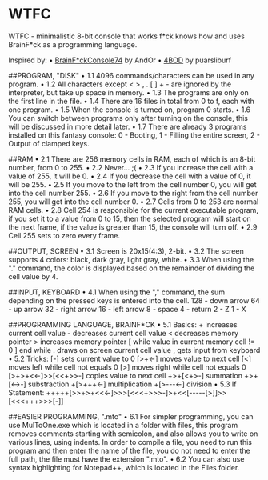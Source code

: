 # WTFC
WTFC - minimalistic 8-bit console that works f\*ck knows how and uses BrainF\*ck as a programming language.

Inspired by:
 • [BrainF*ckConsole74](https://brainfuckconsole74.ch/) by AndOr
 • [4BOD](https://puarsliburf.itch.io/4bod-fantaly-console) by puarsliburf


##PROGRAM, "DISK"
 • 1.1 4096 commands/characters can be used in any program.
 • 1.2 All characters except < > , . [ ] + - are ignored by
         the interpreter, but take up space in memory.
 • 1.3 The programs are only on the first line in the file.
 • 1.4 There are 16 files in total from 0 to f, each with one program.
 • 1.5 When the console is turned on, program 0 starts.
 • 1.6 You can switch between programs only after turning on
         the console, this will be discussed in more detail later.
 • 1.7 There are already 3 programs installed on this fantasy console:
         0 - Booting, 1 - Filling the entire screen, 2 - Output
         of clamped keys.


##RAM
 • 2.1 There are 256 memory cells in RAM, each of which is an
         8-bit number, from 0 to 255.
 • 2.2 Never... ;(
 • 2.3 If you increase the cell with a value of 255, it will be 0.
 • 2.4 If you decrease the cell with a value of 0, it will be 255.
 • 2.5 If you move to the left from the cell number 0, you will
         get into the cell number 255.
 • 2.6 If you move to the right from the cell number 255, you will
         get into the cell number 0.
 • 2.7 Cells from 0 to 253 are normal RAM cells.
 • 2.8 Cell 254 is responsible for the current executable program,
         if you set it to a value from 0 to 15, then the selected
         program will start on the next frame, if the value is
         greater than 15, the console will turn off.
 • 2.9 Cell 255 sets to zero every frame.
 
 
##OUTPUT, SCREEN
 • 3.1 Screen is 20x15(4:3), 2-bit.
 • 3.2 The screen supports 4 colors: black, dark gray, light gray, white.
 • 3.3 When using the "." command, the color is displayed based
         on the remainder of dividing the cell value by 4.
 

##INPUT, KEYBOARD
 • 4.1 When using the "," command, the sum depending on the pressed keys
         is entered into the cell.
       128 - down arrow
       64 - up arrow
       32 - right arrow
       16 - left arrow
       8 - space
       4 - return
       2 - Z
       1 - X


##PROGRAMMING LANGUAGE, BRAINF*CK
 • 5.1 Basics:
    +   increases current cell value
    -   decreases current cell value
    <   decreases memory pointer
    >   increases memory pointer
    [   while value in current memory cell != 0
    ]   end while
    .   draws on screen current cell value
    ,   gets input from keyboard
 • 5.2 Tricks:
    [-]                 sets current value to 0
    [>+<-]              moves value to next cell
    [<]                 moves left while cell not equals 0
    [>]                 moves right while cell not equals 0
    [>+>+<<-]>>[<<+>>-] copies value to next cell
    +>+[<+>-]           summation
    +>+[<->-]           substraction
    +[>+++<-]           multiplication
    +[>---<-]           division
 • 5.3 If Statement:
    +++++[>>+>+<<<-]>>>[<<<+>>>-]>+<<[-----[>]]>>[<<<+++>>>[-]]


##EASIER PROGRAMMING, ".mto"
 • 6.1 For simpler programming, you can use MulToOne.exe which
         is located in a folder with files, this program removes
         comments starting with semicolon, and also allows you
         to write on various lines, using indents. In order to
         compile a file, you need to run this program and then
         enter the name of the file, you do not need to enter
         the full path, the file must have the extension
        ".mto".
 • 6.2 You can also use syntax highlighting for Notepad++,
         which is located in the Files folder.
